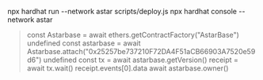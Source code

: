 npx hardhat run --network astar scripts/deploy.js
npx hardhat console --network astar
> const Astarbase = await ethers.getContractFactory("AstarBase")
undefined
> const astarbase = await Astarbase.attach("0x25257be737210F72DA4F51aCB66903A7520e59d6")
undefined
> const tx = await astarbase.getVersion()
> receipt = await tx.wait()
> receipt.events[0].data
> await astarbase.owner()